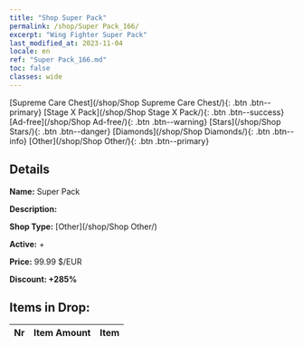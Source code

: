 ```yaml
---
title: "Shop Super Pack"
permalink: /shop/Super Pack_166/
excerpt: "Wing Fighter Super Pack"
last_modified_at: 2023-11-04
locale: en
ref: "Super Pack_166.md"
toc: false
classes: wide
---
```



  [Supreme Care Chest](/shop/Shop Supreme Care Chest/){: .btn .btn--primary}   [Stage X Pack](/shop/Shop Stage X Pack/){: .btn .btn--success}   [Ad-free](/shop/Shop Ad-free/){: .btn .btn--warning}   [Stars](/shop/Shop Stars/){: .btn .btn--danger}   [Diamonds](/shop/Shop Diamonds/){: .btn .btn--info}   [Other](/shop/Shop Other/){: .btn .btn--primary} 

## Details

 **Name:** Super Pack 

 **Description:** 

 **Shop Type:** [Other](/shop/Shop Other/)

 **Active:** + 

 **Price:** 99.99 $/EUR 

 **Discount: +285%** 



## Items in Drop:

  |  Nr | Item Amount  |       Item       |
  |:----|:------------:|:-----------------|

